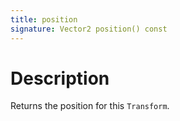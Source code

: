 ```yaml
---
title: position
signature: Vector2 position() const
---
```


# Description
Returns the position for this `Transform`.
